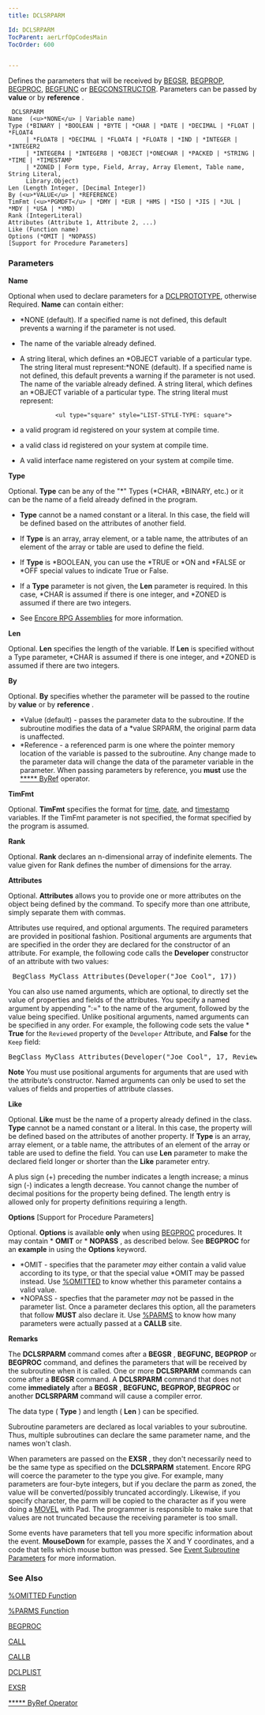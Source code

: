 ```yaml
---
title: DCLSRPARM

Id: DCLSRPARM
TocParent: aerLrfOpCodesMain
TocOrder: 600


---
```


Defines the parameters that will be received by [BEGSR](BEGSR.html), [BEGPROP](BEGPROP.html), [BEGPROC](BEGPROC.html), [BEGFUNC](BEGFUNC.html) or [BEGCONSTRUCTOR](BEGCONSTRUCTOR.html). Parameters can be passed by **value** or by **reference** . 

```
 DCLSRPARM
Name  (<u>*NONE</u> | Variable name)
Type (*BINARY | *BOOLEAN | *BYTE | *CHAR | *DATE | *DECIMAL | *FLOAT | *FLOAT4
     | *FLOAT8 | *DECIMAL | *FLOAT4 | *FLOAT8 | *IND | *INTEGER | *INTEGER2 
     | *INTEGER4 | *INTEGER8 | *OBJECT |*ONECHAR | *PACKED | *STRING | *TIME | *TIMESTAMP 
     | *ZONED | Form type, Field, Array, Array Element, Table name, String Literal, 
     Library.Object)
Len (Length Integer, [Decimal Integer])
By (<u>*VALUE</u> | *REFERENCE)
TimFmt (<u>*PGMDFT</u> | *DMY | *EUR | *HMS | *ISO | *JIS | *JUL | *MDY | *USA | *YMD)
Rank (IntegerLiteral)
Attributes (Attribute 1, Attribute 2, ...)
Like (Function name)
Options (*OMIT | *NOPASS) 
[Support for Procedure Parameters]
```

### Parameters

**Name** 

Optional when used to declare parameters for a [DCLPROTOTYPE](DCLPROTOTYPE.html), otherwise Required. **Name** can contain either: 

- *NONE (default). If a specified name is not defined, this default prevents a warning if the parameter is not used.
- The name of the variable already defined.
- A string literal, which defines an *OBJECT variable of a particular type. The string literal must represent:*NONE (default). If a specified name is not defined, this default prevents a warning if the parameter is not used. The name of the variable already defined. A string literal, which defines an *OBJECT variable of a particular type. The string literal must represent:

                <ul type="square" style="LIST-STYLE-TYPE: square">
- a valid program id registered on your system at compile time.
- a valid class id registered on your system at compile time.
- A valid interface name registered on your system at compile time.


**Type** 

Optional. **Type** can be any of the "*" Types (*CHAR, *BINARY, etc.) or it can be the name of a field already defined in the program. 

- **Type** cannot be a named constant or a literal. In this case, the field will be defined based on the attributes of another field.
- If **Type** is an array, array element, or a table name, the attributes of an element of the array or table are used to define the field.
- If **Type** is *BOOLEAN, you can use the *TRUE or *ON and *FALSE or *OFF special values to indicate True or False.

- If a **Type** parameter is not given, the **Len** parameter is required. In this case, *CHAR is assumed if there is one integer, and *ZONED is assumed if there are two integers.
- See [Encore RPG Assemblies](ecrConAssemblies.html) for more information.


**Len** 

Optional. **Len** specifies the length of the variable. If **Len** is specified without a Type parameter, *CHAR is assumed if there is one integer, and *ZONED is assumed if there are two integers.


**By** 

Optional. **By** specifies whether the parameter will be passed to the routine by **value** or by **reference** . 

- *Value (default) - passes the parameter data to the subroutine. If the subroutine modifies the data of a *value SRPARM, the original parm data is unaffected.
- *Reference - a referenced parm is one where the pointer memory location of the variable is passed to the subroutine. Any change made to the parameter data will change the data of the parameter variable in the parameter. When passing parameters by reference, you **must** use the [***** ByRef](StarByRef.html) operator.

**TimFmt** 

Optional. **TimFmt** specifies the format for [time](Time_Formats.html), [date](Date_Formats.html), and [timestamp](Timestamp_Data_Type.html) variables. If the TimFmt parameter is not specified, the format specified by the program is assumed.


**Rank** 

Optional. **Rank** declares an n-dimensional array of indefinite elements. The value given for Rank defines the number of dimensions for the array.


**Attributes** 

Optional. **Attributes** allows you to provide one or more attributes on the object being defined by the command. To specify more than one attribute, simply separate them with commas.


Attributes use required, and optional arguments. The required parameters are provided in positional fashion. Positional arguments are arguments that are specified in the order they are declared for the constructor of an attribute. For example, the following code calls the **Developer** constructor of an attribute with two values: 
<pre>
 BegClass MyClass Attributes(Developer("Joe Cool", 17)) </pre>

You can also use named arguments, which are optional, to directly set the value of properties and fields of the attributes. You specify a named argument by appending ":=" to the name of the argument, followed by the value being specified. Unlike positional arguments, named arguments can be specified in any order. For example, the following code sets the value * **True** for the ```Reviewed``` property of the ```Developer``` Attribute, and **False** for the ```Keep``` field: 
<pre>BegClass MyClass Attributes(Developer("Joe Cool", 17, Reviewed:=*True)</pre>


**Note**    You must use positional arguments for arguments
                that are used with the attribute’s constructor. Named arguments can only be
                used to set the values of fields and properties of attribute classes.


**Like** 

Optional. **Like** must be the name of a property already defined in the class. **Type** cannot be a named constant or a literal. In this case, the property will be defined based on the attributes of another property. If **Type** is an array, array element, or a table name, the attributes of an element of the array or table are used to define the field. You can use **Len** parameter to make the declared field longer or shorter than the **Like** parameter entry.


A plus sign (+) preceding the number indicates a length increase; a minus sign (-) indicates a length decrease. You cannot change the number of decimal positions for the property being defined. The length entry is allowed only for property definitions requiring a length.



**Options** [Support for Procedure Parameters] 

Optional. **Options** is available **only** when using [BEGPROC](BEGPROC.html) procedures. It may contain * **OMIT** or * **NOPASS** , as described below. See **BEGPROC** for an **example** in using the **Options** keyword.


- *OMIT - specifies that the parameter *may* either contain a valid value according to its type, or that the special value *OMIT may be passed instead. Use [%OMITTED](OMITTED_Function.html) to know whether this parameter contains a valid value.
- *NOPASS - specfies that the parameter *may* not be passed in the parameter list. Once a parameter declares this option, all the parameters that follow **MUST** also declare it. Use [%PARMS](PARMS_Function.html) to know how many parameters were actually passed at a **CALLB** site.


**Remarks** 

<div>

The **DCLSRPARM** command comes after a **BEGSR** , **BEGFUNC,** **BEGPROP** or **BEGPROC** command, and defines the parameters that will be received by the subroutine when it is called. One or more **DCLSRPARM** commands can come after a **BEGSR** command. A **DCLSRPARM** command that does not come **immediately** after a **BEGSR** , **BEGFUNC,** **BEGPROP, BEGPROC** or another **DCLSRPARM** command will cause a compiler error. 

The data type ( **Type** ) and length ( **Len** ) can be specified. 

Subroutine parameters are declared as local variables to your subroutine. Thus, multiple subroutines can declare the same parameter name, and the names won't clash. 

When parameters are passed on the **EXSR** , they don't necessarily need to be the same type as specified on the **DCLSRPARM** statement. Encore RPG will coerce the parameter to the type you give. For example, many parameters are four-byte integers, but if you declare the parm as zoned, the value will be converted/possibly truncated accordingly. Likewise, if you specify character, the parm will be copied to the character as if you were doing a [MOVEL](MOVEL.html) with Pad. The programmer is responsible to make sure that values are not truncated because the receiving parameter is too small. 

Some events have parameters that tell you more specific information about the event. **MouseDown** for example, passes the X and Y coordinates, and a code that tells which mouse button was pressed. See [Event Subroutine Parameters](Event_Subroutine_Parameters.html) for more information.


### See Also
[%OMITTED Function](OMITTED_Function.html)

[%PARMS Function](PARMS_Function.html)

[BEGPROC](BEGPROC.html)

[CALL](CALL.html)

[CALLB](CALL.html)

[DCLPLIST](DCLPLIST.html)

[EXSR](EXSR.html)

[***** ByRef Operator](StarByRef.html) 
